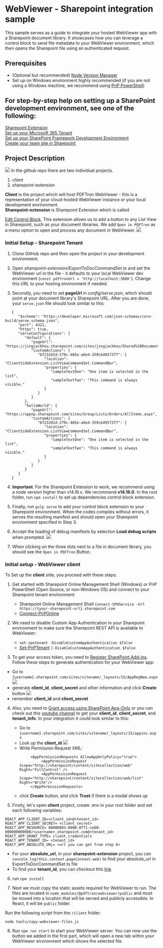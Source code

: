 # WebViewer - Sharepoint integration sample

This sample serves as a guide to integrate your hosted WebViewer app with a Sharepoint document library. It showcases how you can leverage a control block to send file metadata to your WebViewer environment, which then opens the Sharepoint file using an authenticated request.
## Prerequisites

- (Optional but recommended) [Node Version Manager](http://npm.github.io/installation-setup-docs/installing/using-a-node-version-manager.html)
- Set up on Windows environment highly recommended (if you are not using a Windows machine, we recommend using [PnP PowerShell](https://pnp.github.io/powershell/index.html))

## For step-by-step help on setting up a SharePoint development environment, see one of the following:

[Sharepoint Extension](https://docs.microsoft.com/en-us/sharepoint/dev/spfx/extensions/get-started/building-simple-cmdset-with-dialog-api)\
[Set up your Microsoft 365 Tenant](https://docs.microsoft.com/en-us/sharepoint/dev/spfx/set-up-your-developer-tenant)\
[Set up your SharePoint Framework Development Environment](https://docs.microsoft.com/en-us/sharepoint/dev/spfx/set-up-your-development-environment)\
[Create your team site in Sharepoint](https://support.microsoft.com/en-us/office/create-a-team-site-in-sharepoint-ef10c1e7-15f3-42a3-98aa-b5972711777d)

## Project Description

![](https://pdftron.s3.amazonaws.com/custom/test/jack/sharepoint_readme_pics/Screen+Shot+2022-03-14+at+1.39.40+PM.png)
In the github repo there are two individual projects.

   <ol>
      <li>client</li>
      <li>sharepoint-extension</li>
   </ol>
   <strong>Client</strong> is the project which will host PDFTron WebViewer - this is a representation of your cloud-hosted WebViewer instance or your local development environment. <br>
   <strong>Sharepoint-extension</strong> is Sharepoint Extension which is called            
   
   [Edit Control Block](https://docs.microsoft.com/en-us/sharepoint/dev/spfx/extensions/guidance/migrate-from-ecb-to-spfx-extensions). This extension allows us to add a button to any List View in Sharepoint, such as your document libraries. We add `Open in PDFTron` as a menu option to open and process any document in WebViewer.
   ![](https://pdftron.s3.amazonaws.com/custom/test/jack/sharepoint_readme_pics/Screen+Shot+2022-03-14+at+2.02.38+PM.png)

### Initial Setup - Sharepoint Tenant

1. Clone GitHub repo and then open the project in your development environment.

2. Open _sharepoint-extension/ExportToDocCommandSet.ts_ and set the WebViewer url in the file - it defaults to your local WebViewer dev environment (`const pdftronUrl = 'http://localhost:3000'`). Change this URL to your hosting environment if needed.

3. Secondly, you need to set **pageUrl** in _config/serve.json_, which should point at your document library's Sharepoint URL. After you are done, your `serve.json` file should look similar to this:
```
   {
      "$schema": "https://developer.microsoft.com/json-schemas/core-build/serve.schema.json",
      "port": 4321,
      "https": true,
      "serveConfigurations": {
         "default": {
            "pageUrl": "https://jingjackhou.sharepoint.com/sites/jingjackhou/Shared%20Documents/Forms/AllItems.aspx",
            "customActions": {
               "bf232d1d-279c-465e-a6e4-359cb4957377": {
                  "location": "ClientSideExtension.ListViewCommandSet.CommandBar",
                  "properties": {
                     "sampleTextOne": "One item is selected in the list",
                     "sampleTextTwo": "This command is always visible."
                  }
               }
            }
         },
         "helloWorld": {
            "pageUrl": "https://sppnp.sharepoint.com/sites/Group/Lists/Orders/AllItems.aspx",
            "customActions": {
               "bf232d1d-279c-465e-a6e4-359cb4957377": {
                  "location": "ClientSideExtension.ListViewCommandSet.CommandBar",
                  "properties": {
                     "sampleTextOne": "One item is selected in the list",
                     "sampleTextTwo": "This command is always visible."
                  }
               }
            }
         }
      }
   }
```

4. <strong>Important</strong>: For the Sharepoint Extension to work, we recommend using a node version higher than v14.16.x. We recommend <strong>v14.16.0</strong>. In the root folder, run `npm install` to set up dependencies control block extension.

5. Finally, run `gulp serve` to add your control block extension to your Sharepoint environment. When the codes compiles without errors, it serves the resulting manifest and should open your Sharepoint environment specified in Step 3.

6. Accept the loading of debug manifests by selection <strong>Load debug scripts</strong> when prompted.
   ![](https://docs.microsoft.com/en-us/sharepoint/dev/images/ext-com-accept-debug-scripts.png)

7. When clicking on the three dots next to a file in document library, you should see the `Open in PDFTron` Button.[](https://pdftron.s3.amazonaws.com/custom/test/jack/sharepoint_readme_pics/Screen+Shot+2022-03-14+at+2.02.38+PM.png)

### Initial setup - WebViewer client
To Set up the **client** side, you proceed with these steps:

1. Get started with Sharepoint Online Management Shell (Windows) or PnP PowerShell (Open Source, or non-Windows OS) and connect to your Sharepoint tenant environment:

   * Sharepoint Online Management Shell `Connect-SPOService -Url https://{your-sharepoint-url}.sharepoint.com`
   * [Connect-PnPOnline](https://pnp.github.io/powershell/cmdlets/Connect-PnPOnline.html) 


2. We need to disable Custom App Authentication in your Sharepoint environment to make sure the Sharepoint REST API is available to WebViewer:

   * `set-spotenant -DisableCustomAppAuthentication $false`
   * [Set-PnPTenant](https://pnp.github.io/powershell/cmdlets/Set-PnPTenant.html) `[-DisableCustomAppAuthentication $false` 

3. To get your access token, you need to [Register SharePoint Add-ins](https://docs.microsoft.com/en-us/sharepoint/dev/sp-add-ins/register-sharepoint-add-ins). Follow these steps to generate authentication for your WebViewer app:

- Go to `{username}.sharepoint.com/sites/sitename/_layouts/15/AppRegNew.aspx`
  ![](https://pdftron.s3.amazonaws.com/custom/test/jack/sharepoint_readme_pics/Screen+Shot+2022-03-10+at+10.36.18+AM.png)
- generate **client_id**, **client_secret** and other information and click **Create** button
  ![](https://docs.microsoft.com/en-us/sharepoint/dev/solution-guidance/media/apponly/sharepointapponly1.png)
- remember **client_id** and **client_secret**

4. Also, you need to [Grant access using SharePoint App-Only](https://docs.microsoft.com/en-us/sharepoint/dev/solution-guidance/security-apponly-azureacs) or you can check out this [youtube channel](https://www.youtube.com/watch?v=YMliU4vB_YM&t=631s) to get your **client_id**, **client_secret**, and **tenant_info**. In your integration it could look similar to this:

    - Go to `{username}.sharepoint.com/sites/sitename/_layouts/15/appinv.aspx`
    - Look up the **client_id**
      ![](https://docs.microsoft.com/en-us/sharepoint/dev/solution-guidance/media/apponly/sharepointapponly2.png)
    - Write Permission Request XML:
      ```
           <AppPermissionRequests AllowAppOnlyPolicy="true">
                <AppPermissionRequest Scope="http://sharepoint/content/sitecollection/web" Right="FullControl" />
                <AppPermissionRequest Scope="http://sharepoint/content/sitecollection/web/list" Right="Write"/>
           </AppPermissionRequests>
      ```
    - click **Create** button, and click **Trust** if there is a modal shows up

5. Firstly, let's open **client** project, create .env in your root folder and set each following variables:

```
REACT_APP_CLIENT_ID=<client_id>@<tenant_id>
REACT_APP_CLIENT_SECRET= <client_secret>
REACT_APP_RESOURCE= 00000003-0000-0ff1-ce00-000000000000/<username>.sharepoint.com@<tenant_id>
REACT_APP_GRANT_TYPE= client_credentials
REACT_APP_TENANT_ID= <tenant_id>
REACT_APP_ABSOLUTE_URL= <url you can get from step 6>
```

* For your **absolute_url**, in your **sharepoint-extension** project, you can `console.log(this.context.pageContext.web)` to find your absolute_url in ExportToDocCommandSet.ts file
* To find your **tenant_id**, you can checkout this [link](https://piyushksingh.com/2017/03/06/get-office-365-tenant-id/)

6. run `npm install`

7. Next we must copy the static assets required for WebViewer to run. The files are located in `node_modules/@pdftron/webviewer/public` and must be moved into a location that will be served and publicly accessible. In React, it will be `public` folder.

Run the following script from the `/client` folder:

`node tools/copy-webviewer-files.js`

8. Run `npm run start` to start your WebViewer server. You can now use the button we added in the first part, which will open a new tab within your WebViewer environment which shows the selected file.
